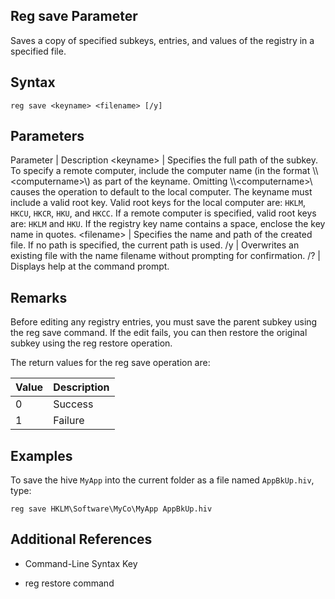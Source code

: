 ## Reg save Parameter

Saves a copy of specified subkeys, entries, and values of the registry in a specified file.

## Syntax

```
reg save <keyname> <filename> [/y]
```

## Parameters

Parameter | Description
\<keyname> | Specifies the full path of the subkey. To specify a remote computer, include the computer name (in the format \\\\\<computername>\\) as part of the keyname. Omitting \\\\\<computername>\\ causes the operation to default to the local computer. The keyname must include a valid root key. Valid root keys for the local computer are: `HKLM`, `HKCU`, `HKCR`, `HKU`, and `HKCC`. If a remote computer is specified, valid root keys are: `HKLM` and `HKU`. If the registry key name contains a space, enclose the key name in quotes.
\<filename> | Specifies the name and path of the created file. If no path is specified, the current path is used.
/y | Overwrites an existing file with the name filename without prompting for confirmation.
/? | Displays help at the command prompt.

## Remarks

Before editing any registry entries, you must save the parent subkey using the reg save command. If the edit fails, you can then restore the original subkey using the reg restore operation.

The return values for the reg save operation are:

Value | Description
--- | ---
0 | Success
1 | Failure

## Examples

To save the hive `MyApp` into the current folder as a file named `AppBkUp.hiv`, type:

```
reg save HKLM\Software\MyCo\MyApp AppBkUp.hiv
```

## Additional References

* Command-Line Syntax Key

* reg restore command